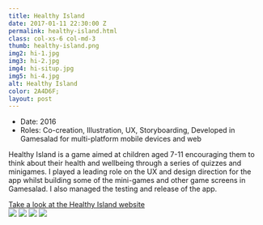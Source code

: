 ```yaml
---
title: Healthy Island
date: 2017-01-11 22:30:00 Z
permalink: healthy-island.html
class: col-xs-6 col-md-3
thumb: healthy-island.png
img2: hi-1.jpg
img3: hi-2.jpg
img4: hi-situp.jpg
img5: hi-4.jpg
alt: Healthy Island
color: 2A4D6F;
layout: post
---
```


<ul class="list-tools" style="color:#{{ page.color }}">
  <li>Date: 2016</li>
  <li>Roles: Co-creation, Illustration, UX, Storyboarding, Developed in Gamesalad for multi-platform mobile devices and web</li>
</ul>

<p class="lead">Healthy Island is a game aimed at children aged 7-11 encouraging them to think about their health and wellbeing through a series of quizzes and minigames. I played a leading role on the UX and design direction for the app whilst building some of the mini-games and other game screens in Gamesalad. I also managed the testing and release of the app.</p>
<a class="project-link" href="http://healthyisland.me">Take a look at the Healthy Island website</a>


<div class="project__images">
  <img class="col-sm-12"  src="{{ site.baseurl }}/img/portfolio/{{ page.img2 }}">
  <img class="col-sm-12" src="{{ site.baseurl }}/img/portfolio/{{ page.img3 }}">
  <img class="col-sm-12 " src="{{ site.baseurl }}/img/portfolio/{{ page.img4 }}">
  <img class="col-sm-12 " src="{{ site.baseurl }}/img/portfolio/{{ page.img5 }}">
</div>
